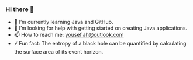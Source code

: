 ### Hi there 👋 

- 🌱 I’m currently learning Java and GitHub.
- 🤔 I’m looking for help with getting started on creating Java applications. 
- 📫 How to reach me: yousef.ah@outlook.com 
- ⚡ Fun fact: The entropy of a black hole can be quantified by calculating the surface area of its event horizon.

<!--
**MihsterRobot/MihsterRobot** is a ✨ _special_ ✨ repository because its `README.md` (this file) appears on your GitHub profile.





